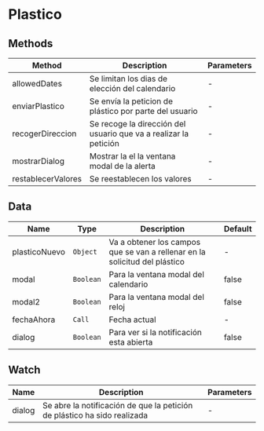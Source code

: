 # Plastico

## Methods

<!-- @vuese:Plastico:methods:start -->
|Method|Description|Parameters|
|---|---|---|
|allowedDates|Se limitan los dias de elección del calendario|-|
|enviarPlastico|Se envía la peticion de plástico por parte del usuario|-|
|recogerDireccion|Se recoge la dirección del usuario que va a realizar la petición|-|
|mostrarDialog|Mostrar la el la ventana modal de la alerta|-|
|restablecerValores|Se reestablecen los valores|-|

<!-- @vuese:Plastico:methods:end -->


## Data

<!-- @vuese:Plastico:data:start -->
|Name|Type|Description|Default|
|---|---|---|---|
|plasticoNuevo|`Object`|Va a obtener los campos que se van a rellenar en la solicitud del plástico|-|
|modal|`Boolean`|Para la ventana modal del calendario|false|
|modal2|`Boolean`|Para la ventana modal del reloj|false|
|fechaAhora|`Call`|Fecha actual|-|
|dialog|`Boolean`|Para ver si la notificación esta abierta|false|

<!-- @vuese:Plastico:data:end -->


## Watch

<!-- @vuese:Plastico:watch:start -->
|Name|Description|Parameters|
|---|---|---|
|dialog|Se abre la notificación de que la petición de plástico ha sido realizada|-|

<!-- @vuese:Plastico:watch:end -->


